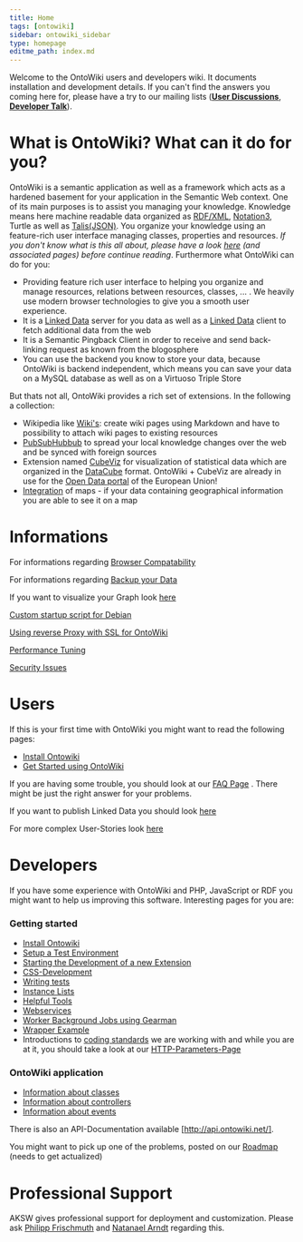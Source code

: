 ```yaml
---
title: Home
tags: [ontowiki]
sidebar: ontowiki_sidebar
type: homepage
editme_path: index.md
---
```

Welcome to the OntoWiki users and developers wiki. It documents installation and development details. If you can't find the answers you coming here for, please have a try to our mailing lists ([**User Discussions**](http://groups.google.com/group/ontowiki-user), [**Developer Talk**](http://lists.informatik.uni-leipzig.de/mailman/listinfo/ontowiki-dev)).

# What is OntoWiki? What can it do for you?

OntoWiki is a semantic application as well as a framework which acts as a hardened basement for your application in the Semantic Web context. One of its main purposes is to assist you managing your knowledge. Knowledge means here machine readable data organized as [RDF/XML](http://en.wikipedia.org/wiki/RDF/XML), [Notation3](http://en.wikipedia.org/wiki/Notation3), Turtle as well as [Talis(JSON)](http://docs.api.talis.com/platform-api/output-types/rdf-json). You organize your knowledge using an feature-rich user interface managing classes, properties and resources. *If you don't know what is this all about, please have a look [here](http://en.wikipedia.org/wiki/Semantic_Web) (and associated pages) before continue reading*. Furthermore what OntoWiki can do for you:

* Providing feature rich user interface to helping you organize and manage resources, relations between resources, classes, ... . We heavily use modern browser technologies to give you a smooth user experience.
* It is a [Linked Data](http://www.w3.org/standards/semanticweb/data) server for you data as well as a [Linked Data](http://www.w3.org/standards/semanticweb/data) client to fetch additional data from the web
* It is a Semantic Pingback Client in order to receive and send back-linking request as known from the blogosphere
* You can use the backend you know to store your data, because OntoWiki is backend independent, which means you can save your data on a MySQL database as well as on a Virtuoso Triple Store

But thats not all, OntoWiki provides a rich set of extensions. In the following a collection:

* Wikipedia like [Wiki's](https://github.com/AKSW/article.ontowiki/wiki): create wiki pages using Markdown and have to possibility to attach wiki pages to existing resources
* [PubSubHubbub](https://github.com/AKSW/pubsub.ontowiki#pubsubontowiki) to spread your local knowledge changes over the web and be synced with foreign sources
* Extension named [CubeViz](https://github.com/AKSW/cubeviz.ontowiki/wiki) for visualization of statistical data which are organized in the [DataCube](http://www.w3.org/TR/vocab-data-cube/) format. OntoWiki + CubeViz are already in use for the [Open Data portal](http://open-data.europa.eu/en/apps) of the European Union!
* [Integration](https://github.com/AKSW/map.ontowiki) of maps - if your data containing geographical information you are able to see it on a map

# Informations

For informations regarding [Browser Compatability](ontowiki_Browser-Compatibility)

For informations regarding [Backup your Data](ontowiki_Backup-your-data)

If you want to visualize your Graph look [here](ontowiki_Graph-Visualization)

[Custom startup script for Debian](ontowiki_Custom-startup-script-for-Debian)

[Using reverse Proxy with SSL for OntoWiki](ontowiki_OntoWiki-behind-a-reverseProxy-(with-SSL))

[Performance Tuning](ontowiki_Performance-Tuning)

[Security Issues](ontowiki_SecurityIssues)



# Users

If this is your first time with OntoWiki you might want to read the following pages:

* [Install Ontowiki](ontowiki_Install-Ontowiki)
* [Get Started using OntoWiki](ontowiki_Getting-Started-Users)

If you are having some trouble, you should look at our [FAQ Page](ontowiki_FAQ) . There might be just the right answer for your problems.

If you want to publish Linked Data you should look [here](ontowiki_LinkedData)

For more complex User-Stories look [here](ontowiki_User-Stories)

# Developers

If you have some experience with OntoWiki and PHP, JavaScript or RDF you might want to help us improving this software. Interesting pages for you are:

### Getting started
* [Install Ontowiki](ontowiki_Install-Ontowiki)
* [Setup a Test Environment](ontowiki_PHPUnit)
* [Starting the Development of a new Extension](ontowiki_Extensions)
* [CSS-Development](ontowiki_CSS-Development)
* [Writing tests](ontowiki_OntoWiki-Testing-Guide)
* [Instance Lists](ontowiki_Instance-Lists)
* [Helpful Tools](ontowiki_Tools)
* [Webservices](ontowiki_Webservices)
* [Worker Background Jobs using Gearman](ontowiki_Worker:-Background-jobs-using-Gearman)
* [Wrapper Example](ontowiki_Wrapper-Example)
* Introductions to [coding standards](ontowiki_Coding-Standards) we are working with and while you are at it, you should take a look at our [HTTP-Parameters-Page](ontowiki_HTTP-Parameters)

### OntoWiki application
* [Information about classes](ontowiki_Classes)
* [Information about controllers](ontowiki_Controllers)
* [Information about events](ontowiki_Events)

There is also an API-Documentation available [http://api.ontowiki.net/].

You might want to pick up one of the problems, posted on our [Roadmap](ontowiki_Roadmap) (needs to get actualized)

# Professional Support
AKSW gives professional support for deployment and customization. Please ask [Philipp Frischmuth](http://aksw.org/PhilippFrischmuth) and [Natanael Arndt](http://aksw.org/NatanaelArndt) regarding this.
